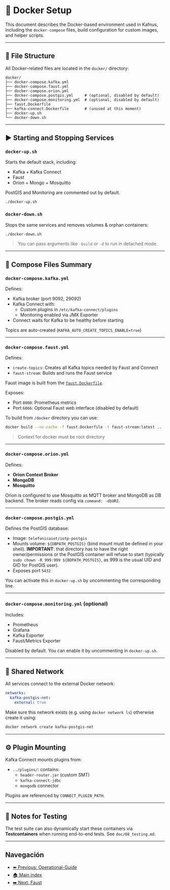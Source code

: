 # 🐳 Docker Setup

This document describes the Docker-based environment used in Kafnus, including the `docker-compose` files, build configuration for custom images, and helper scripts.

---

## 📁 File Structure

All Docker-related files are located in the `docker/` directory:

```plaintext
docker/
├── docker-compose.kafka.yml
├── docker-compose.faust.yml
├── docker-compose.orion.yml
├── docker-compose.postgis.yml     # (optional, disabled by default)
├── docker-compose.monitoring.yml  # (optional, disabled by default)
├── faust.Dockerfile
├── kafka-connect.Dockerfile       # (unused at this moment)
├── docker-up.sh
└── docker-down.sh
```

---

## ▶️ Starting and Stopping Services

### `docker-up.sh`

Starts the default stack, including:

- Kafka + Kafka Connect
- Faust
- Orion + Mongo + Mosquitto

PostGIS and Monitoring are commented out by default.

```bash
./docker-up.sh
```

### `docker-down.sh`

Stops the same services and removes volumes & orphan containers:

```bash
./docker-down.sh
```

> You can pass arguments like `-build` or `-d` to run in detached mode.

---

## 🧱 Compose Files Summary

### `docker-compose.kafka.yml`

Defines:

- Kafka broker (port 9092, 29092)
- Kafka Connect with:
  - Custom plugins in `/etc/kafka-connect/plugins`
  - Monitoring enabled via JMX Exporter
- Connect waits for Kafka to be healthy before starting

Topics are auto-created (`KAFKA_AUTO_CREATE_TOPICS_ENABLE=true`)

---

### `docker-compose.faust.yml`

Defines:

- `create-topics`: Creates all Kafka topics needed by Faust and Connect
- `faust-stream`: Builds and runs the Faust service

Faust image is built from the [`faust.Dockerfile`](../docker/faust.Dockerfile).

Exposes:
- Port `8000`: Prometheus metrics
- Port `6066`: Optional Faust web interface (disabled by default)

To build from `/docker` directory you can use:

```bash
docker build --no-cache -f faust.Dockerfile -t faust-stream:latest ..
```

> Context for docker must be root directory

---

### `docker-compose.orion.yml`

Defines:

- **Orion Context Broker**
- **MongoDB**
- **Mosquitto**

Orion is configured to use Mosquitto as MQTT broker and MongoDB as DB backend. The broker reads config via `command: -dbURI`.

---

### `docker-compose.postgis.yml`

Defines the PostGIS database:

- Image: `telefonicaiot/iotp-postgis`
- Mounts volume: `${DBPATH_POSTGIS}` (bind mount must be defined in your shell). **IMPORTANT**: that directory has to have the right owner/permissions or the PostGIS container will refuse to start (typically `sudo chown -R 999:999 ${BDPATH_POSTGIS}`, as 999 is the usual UID and GID for PostGIS user).
- Exposes port `5432`

You can activate this in `docker-up.sh` by uncommenting the corresponding line.

---

### `docker-compose.monitoring.yml` (optional)

Includes:

- Prometheus
- Grafana
- Kafka Exporter
- Faust/Metrics Exporter

Disabled by default. You can enable it by uncommenting in `docker-up.sh`.

---

## 🔗 Shared Network

All services connect to the external Docker network:

```yaml
networks:
  kafka-postgis-net:
    external: true
```

Make sure this network exists (e.g. using `docker network ls`) otherwise create it using:

```bash
docker network create kafka-postgis-net
```

---

## ⚙️ Plugin Mounting

Kafka Connect mounts plugins from:

- `../plugins/`: contains:
  - `header-router.jar` (custom SMT)
  - `kafka-connect-jdbc`
  - `mongodb` connector

Plugins are referenced by `CONNECT_PLUGIN_PATH`.

---

## 🧪 Notes for Testing

The test suite can also dynamically start these containers via **Testcontainers** when running end-to-end tests. See `doc/08_testing.md`.

---

## Navegación

- [⬅️ Previous: Operational-Guide]()
- [🏠 Main index](../README.md#documentation)
- [➡️ Next: Faust](/doc/05_faust.md)